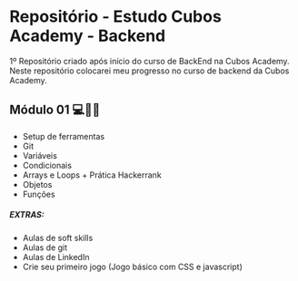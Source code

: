 # Repositório - Estudo Cubos Academy - Backend
1º Repositório criado após início do curso de BackEnd na Cubos Academy.
Neste repositório colocarei meu progresso no curso de backend da Cubos Academy.

## Módulo 01 💻👩‍💻
- Setup de ferramentas
- Git
- Variáveis
- Condicionais
- Arrays e Loops + Prática Hackerrank
- Objetos
- Funções

##### EXTRAS:
- Aulas de soft skills
- Aulas de git
- Aulas de LinkedIn
- Crie seu primeiro jogo (Jogo básico com CSS e javascript)

